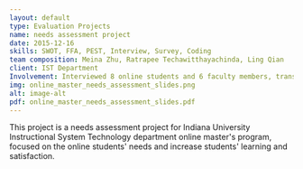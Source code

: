 ```yaml
---
layout: default
type: Evaluation Projects
name: needs assessment project
date: 2015-12-16
skills: SWOT, FFA, PEST, Interview, Survey, Coding
team composition: Meina Zhu, Ratrapee Techawitthayachinda, Ling Qian
client: IST Department
Involvement: Interviewed 8 online students and 6 faculty members, transtripted 4 interviews. conducted the data analysis and was responsible for the literature review.
img: online_master_needs_assessment_slides.png
alt: image-alt
pdf: online_master_needs_assessment_slides.pdf
---
```

This project is a needs assessment project for Indiana University Instructional System Technology department online master's program, focused on the online students' needs and increase students' learning and satisfaction.
